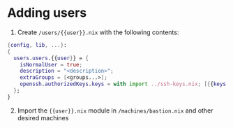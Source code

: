 # Adding users

1. Create ```/users/{{user}}.nix``` with the following contents:
```Nix
{config, lib, ...}:
{
  users.users.{{user}} = {
    isNormalUser = true;
    description = "<description>";
    extraGroups = [<groups...>];
    openssh.authorizedKeys.keys = with import ../ssh-keys.nix; [{{keys...}}];
  };
}
```

2. Import the ```{{user}}.nix``` module in ```/machines/bastion.nix``` and other desired machines
